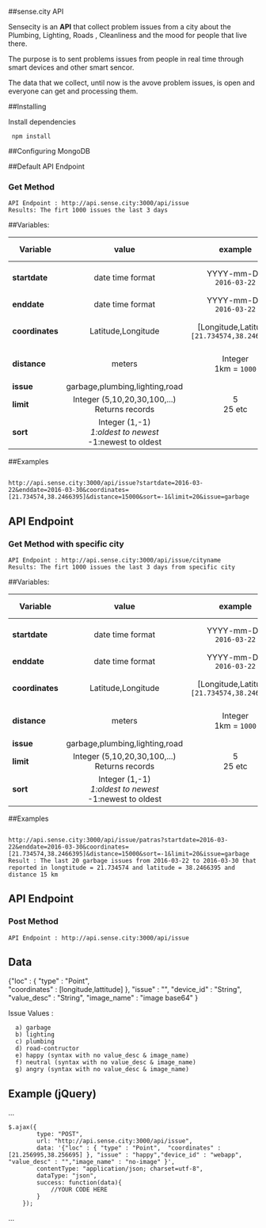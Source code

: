 ##sense.city API

Sensecity is an **API** that collect problem issues from a city about the Plumbing, Lighting, Roads , Cleanliness and the mood for people that live there.

The purpose is to sent problems issues from people in real time through smart devices and other smart sencor.

The data that we collect, until now is the avove problem issues, is open and everyone can get and processing them.

##Installing

Install dependencies
```
 npm install
```

##Configuring MongoDB



##Default API Endpoint
### Get Method
```
API Endpoint : http://api.sense.city:3000/api/issue
Results: The firt 1000 issues the last 3 days
```


##Variables:


| Variable | value | example | default value |
| --- | :-------------: | :---: | :---: |
| **startdate** | date time format  | YYYY-mm-DD <br>```2016-03-22```| today minus 3 days|
| **enddate** | date time format |  YYYY-mm-DD <br>```2016-03-22```  | today |
| **coordinates** | Latitude,Longitude | [Longitude,Latitude]<br>```[21.734574,38.2466395]``` |  with no specific coordinates |
| **distance** | meters | Integer<br>1km = ```1000```|  with no value of a distance |
| **issue** | garbage,plumbing,lighting,road |  |  all issues |
| **limit** | Integer (5,10,20,30,100,...) <br>Returns records | 5<br>25 etc |  1000 |
| **sort** | Integer (1,-1)<br>*1:oldest to newest<br>*-1:newest to oldest  |  |  newest to oldest |
  
##Examples

```

http://api.sense.city:3000/api/issue?startdate=2016-03-22&enddate=2016-03-30&coordinates=[21.734574,38.2466395]&distance=15000&sort=-1&limit=20&issue=garbage

```

## API Endpoint
### Get Method with specific city
```
API Endpoint : http://api.sense.city:3000/api/issue/cityname
Results: The firt 1000 issues the last 3 days from specific city
```


##Variables:


| Variable | value | example | default value |
| --- | :-------------: | :---: | :---: |
| **startdate** | date time format  | YYYY-mm-DD <br>```2016-03-22```| today minus 3 day |
| **enddate** | date time format |  YYYY-mm-DD <br>```2016-03-22```  | today |
| **coordinates** | Latitude,Longitude | [Longitude,Latitude]<br>```[21.734574,38.2466395]``` |  with no specific coordinates |
| **distance** | meters | Integer<br>1km = ```1000```|  with no value of a distance |
| **issue** | garbage,plumbing,lighting,road |  |  all issues |
| **limit** | Integer (5,10,20,30,100,...) <br>Returns records | 5<br>25 etc |  1000 |
| **sort** | Integer (1,-1)<br>*1:oldest to newest<br>*-1:newest to oldest  |  |  newest to oldest |
  
##Examples

```

http://api.sense.city:3000/api/issue/patras?startdate=2016-03-22&enddate=2016-03-30&coordinates=[21.734574,38.2466395]&distance=15000&sort=-1&limit=20&issue=garbage
Result : The last 20 garbage issues from 2016-03-22 to 2016-03-30 that reported in longtitude = 21.734574 and latitude = 38.2466395 and distance 15 km
```

## API Endpoint
### Post Method 
```
API Endpoint : http://api.sense.city:3000/api/issue
```

## Data

 {"loc" : { 
            "type" : "Point",  
            "coordinates" : [longitude,lattitude] 
            }, 
   "issue" : "",
   "device_id" : "String", 
   "value_desc" : "String",
   "image_name" : "image base64" 
  }
  
  Issue Values :
  
      a) garbage
      b) lighting
      c) plumbing
      d) road-contructor
      e) happy (syntax with no value_desc & image_name)
      f) neutral (syntax with no value_desc & image_name)
      g) angry (syntax with no value_desc & image_name)

## Example (jQuery) 

...

    $.ajax({
            type: "POST",
            url: "http://api.sense.city:3000/api/issue",
            data: '{"loc" : { "type" : "Point",  "coordinates" : [21.256995,38.256695] }, "issue" : "happy","device_id" : "webapp", "value_desc" : "","image_name" : "no-image" }',
            contentType: "application/json; charset=utf-8",
            dataType: "json",
            success: function(data){
                //YOUR CODE HERE
            }
        });

...

